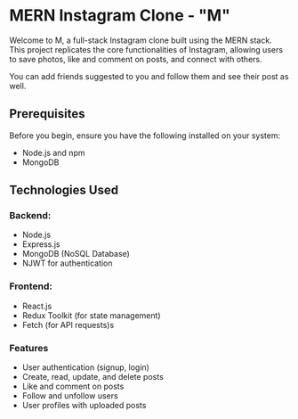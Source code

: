 <h1>MERN Instagram Clone - "M"</h1>
<p>Welcome to M, a full-stack Instagram clone built using the MERN stack. This project replicates the core functionalities of Instagram, allowing users to save photos, like and comment on posts, and connect with others.</p>
<p>You can add friends suggested to you and follow them and see their post as well.</p>
<h2>Prerequisites</h2>
<p>Before you begin, ensure you have the following installed on your system:</p>
<ul>
  <li>Node.js and npm</li>
  <li>MongoDB</li>
</ul>

<h2>Technologies Used</h2>
<h3>Backend:</h3>
<ul>
  <li>Node.js</li>
  <li>Express.js</li>
  <li>MongoDB (NoSQL Database)</li>
  <li>NJWT for authentication</li>
</ul>
<h3>Frontend:</h3>
<ul>
  <li>React.js</li>
  <li>Redux Toolkit (for state management)</li>
  <li>Fetch (for API requests)s</li>
</ul>

<h3>Features</h3>

<ul>
  <li>User authentication (signup, login)</li>
  <li>Create, read, update, and delete posts</li>
  <li>Like and comment on posts</li>
  <li>Follow and unfollow users</li>
  <li>User profiles with uploaded posts</li>
 
</ul>
   

  

  




